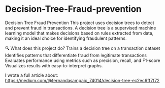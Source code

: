 # Decision-Tree-Fraud-prevention

Decision Tree Fraud Prevention
This project uses decision trees to detect and prevent fraud in transactions. 
A decision tree is a supervised machine learning model that makes decisions based on rules extracted from data, making it an ideal choice for identifying fraudulent patterns.

🔍 What does this project do?
Trains a decision tree on a transaction dataset
Identifies patterns that differentiate fraud from legitimate transactions
Evaluates performance using metrics such as precision, recall, and F1-score
Visualizes results with easy-to-interpret graphs. 


I wrote a full article about: https://medium.com/@fernandasampaio_74014/decision-tree-ec2ec6ff7f72
